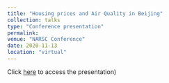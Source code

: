 ```yaml
---
title: "Housing prices and Air Quality in Beijing"
collection: talks
type: "Conference presentation"
permalink:
venue: "NARSC Conference"
date: 2020-11-13
location: "virtual"
---
```


Click [here](http://wenzhengli-etal.github.io/files/NARSC2020.pdf) to access the presentation)

